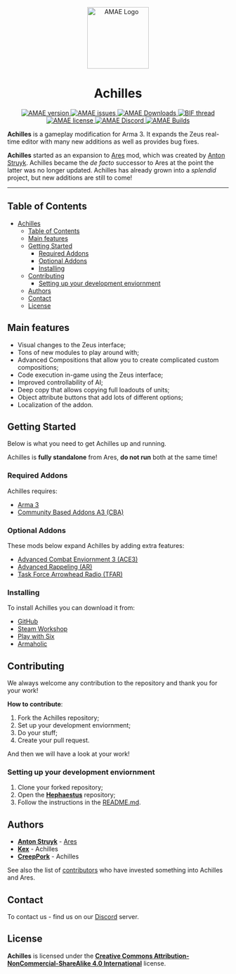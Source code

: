 <p align="center">
    <img src="https://github.com/ArmaAchilles/AresModAchillesExpansion/blob/master/Pictures/logo/achilles_logo_whiteBackground.png" width="140" alt="AMAE Logo">
    <h1 align="center">Achilles</h1>
</p>

<p align="center">
    <a href="https://github.com/ArmaAchilles/Achilles/tree/release">
        <img src="https://img.shields.io/badge/dynamic/json.svg?label=Version&colorB=007EC6&prefix=&suffix=&query=version&uri=https%3A%2F%2Fmechilles.herokuapp.com%2Fbadge&style=flat-square" alt="AMAE version">
    </a>
    <a href="https://github.com/ArmaAchilles/AresModAchillesExpansion/issues">
        <img src="https://img.shields.io/github/issues-raw/ArmaAchilles/Achilles.svg?style=flat-square&label=Issues" alt="AMAE issues">
    </a>
    <a href="https://github.com/ArmaAchilles/Achilles/releases">
        <img src="https://img.shields.io/badge/dynamic/json.svg?label=Downloads&colorB=brightgreen&prefix=&suffix=&query=downloads&uri=https%3A%2F%2Fmechilles.herokuapp.com%2Fbadge&style=flat-square" alt="AMAE Downloads">
    </a>
    <a href="https://forums.bistudio.com/forums/topic/191113-ares-mod-achilles-expansion/">
        <img src="https://img.shields.io/badge/BIF-Thread-lightgrey.svg?style=flat-square" alt="BIF thread">
    </a>
    <a href="https://github.com/ArmaAchilles/AresModAchillesExpansion/blob/master/LICENSE">
        <img src="https://img.shields.io/badge/License-CC%20BY--NC--SA%204.0-orange.svg?style=flat-square" alt="AMAE license">
    </a>
    <a href="https://discord.gg/kN7Jnhr">
        <img src="https://img.shields.io/badge/dynamic/json.svg?label=Discord&colorB=7683D5&prefix=&suffix=&query=users&uri=https%3A%2F%2Fmechilles.herokuapp.com%2Fbadge&style=flat-square" alt="AMAE Discord">
    </a>
    <a href="https://www.travis-ci.org/ArmaAchilles/Achilles">
        <img src="https://img.shields.io/travis/ArmaAchilles/Achilles.svg?style=flat-square&label=Build" alt="AMAE Builds">
    </a>
</p>

**Achilles** is a gameplay modification for Arma 3. It expands the Zeus real-time editor with many new additions as well as provides bug fixes.

**Achilles** started as an expansion to [Ares](https://github.com/astruyk/Ares) mod, which was created by [Anton Struyk](https://github.com/astruyk). Achilles became the _de facto_ successor to Ares at the point the latter was no longer updated. Achilles has already grown into a _splendid_ project, but new additions are still to come! 

* * *

## Table of Contents
- [Achilles](#achilles)
    - [Table of Contents](#table-of-contents)
    - [Main features](#main-features)
    - [Getting Started](#getting-started)
        - [Required Addons](#required-addons)
        - [Optional Addons](#optional-addons)
        - [Installing](#installing)
    - [Contributing](#contributing)
        - [Setting up your development enviornment](#setting-up-your-development-enviornment)
    - [Authors](#authors)
    - [Contact](#contact)
    - [License](#license)

## Main features
- Visual changes to the Zeus interface;
- Tons of new modules to play around with;
- Advanced Compositions that allow you to create complicated custom compositions;
- Code execution in-game using the Zeus interface;
- Improved controllability of AI;
- Deep copy that allows copying full loadouts of units;
- Object attribute buttons that add lots of different options;
- Localization of the addon.

## Getting Started

Below is what you need to get Achilles up and running.  

Achilles is **fully standalone** from Ares, **do not run** both at the same time!

### Required Addons

Achilles requires:
- [Arma 3](http://arma3.com/)
- [Community Based Addons A3 (CBA)](https://github.com/CBATeam/CBA_A3/releases)

### Optional Addons

These mods below expand Achilles by adding extra features:
- [Advanced Combat Enviornment 3 (ACE3)](https://github.com/acemod/ACE3/)
- [Advanced Rappeling (AR)](https://github.com/sethduda/AdvancedRappelling)
- [Task Force Arrowhead Radio (TFAR)](https://github.com/michail-nikolaev/task-force-arma-3-radio)

### Installing

To install Achilles you can download it from:
- [GitHub](https://github.com/ArmaAchilles/AresModAchillesExpansion/releases)
- [Steam Workshop](http://steamcommunity.com/sharedfiles/filedetails/?id=723217262)
- [Play with Six](http://withsix.com/p/Arma-3/mods/mc1X_8GXVEG0STlO_DWjNA/Ares-Mod-Achilles-Expansion)
- [Armaholic](http://www.armaholic.com/page.php?id=31235)

## Contributing

We always welcome any contribution to the repository and thank you for your work!  

**How to contribute**:
1. Fork the Achilles repository;
2. Set up your development enviornment;
3. Do your stuff;
4. Create your pull request.  

And then we will have a look at your work!

### Setting up your development enviornment

1. Clone your forked repository;
2. Open the **[Hephaestus](https://github.com/ArmaAchilles/Hephaestus)** repository;
3. Follow the instructions in the [README.md](https://github.com/Hephaestus/AddonBuilder/blob/master/README.md).

## Authors

- **[Anton Struyk](https://github.com/astruyk)** - [Ares](https://github.com/astruyk/Ares)
- **[Kex](https://github.com/oOKexOo)** - Achilles
- **[CreepPork](https://github.com/CreepPork)** - Achilles

See also the list of [contributors](https://github.com/ArmaAchilles/AresModAchillesExpansion/blob/master/%40AresModAchillesExpansion/credits.md) who have invested something into Achilles and Ares.

## Contact

To contact us - find us on our [Discord](https://discord.gg/kN7Jnhr) server.

## License

**Achilles** is licensed under the **[Creative Commons Attribution-NonCommercial-ShareAlike 4.0 International](https://github.com/ArmaAchilles/AresModAchillesExpansion/blob/master/LICENSE)** license.
